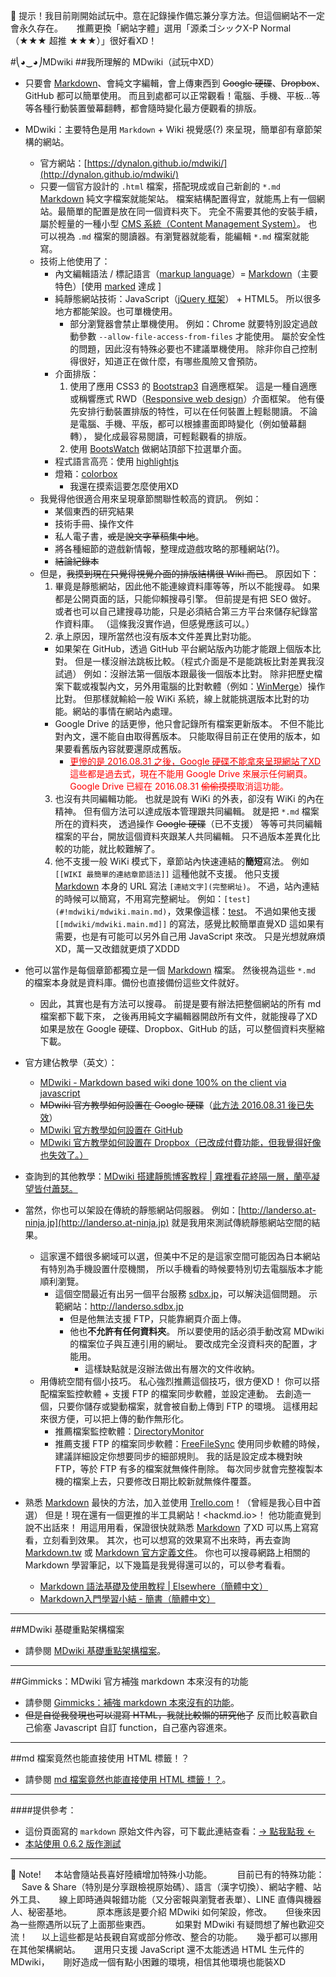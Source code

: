 ﻿
📢  提示！我目前剛開始試玩中。意在記錄操作備忘兼分享方法。但這個網站不一定會永久存在。
　 推薦更換「網站字體」選用「源柔ゴシックX-P Normal（★★★ 超推 ★★★）」很好看XD！

#⎝◕‿◕⎠MDwiki
##我所理解的 MDwiki（試玩中XD）

- 只要會 [Markdown](http://daringfireball.net/projects/markdown/)、會純文字編輯，會上傳東西到 ~~Google 硬碟~~、~~Dropbox~~、GitHub 都可以簡單使用。
而且到處都可以正常觀看！電腦、手機、平板...等等各種行動裝置螢幕翻轉，都會隨時變化最方便觀看的排版。

- MDwiki：主要特色是用 ``Markdown`` + Wiki 視覺感(?) 來呈現，簡單卻有章節架構的網站。
  - 官方網站：[https://dynalon.github.io/mdwiki/](http://dynalon.github.io/mdwiki/)
  - 只要一個官方設計的 ``.html`` 檔案，搭配現成或自己新創的 ``*.md`` [Markdown](http://daringfireball.net/projects/markdown/) 純文字檔案就能架站。
檔案結構配置得宜，就能馬上有一個網站。最簡單的配置是放在同一個資料夾下。
完全不需要其他的安裝手續，屬於輕量的一種小型 [CMS 系統（Content Management System）](https://zh.wikipedia.org/zh-tw/%E5%86%85%E5%AE%B9%E7%AE%A1%E7%90%86%E7%B3%BB%E7%BB%9F)。
也可以視為 ``.md`` 檔案的閱讀器。有瀏覽器就能看，能編輯 ``*.md`` 檔案就能寫。
  - 技術上他使用了：
    - 內文編輯語法 / 標記語言（[markup language](https://zh.wikipedia.org/zh-tw/%E7%BD%AE%E6%A0%87%E8%AF%AD%E8%A8%80)）= [Markdown](http://daringfireball.net/projects/markdown/)（主要特色）\[使用 [marked](https://github.com/chjj/marked) 達成 \]
    - 純靜態網站技術：JavaScript（[jQuery 框架](http://www.jquery.org/)） + HTML5。
所以很多地方都能架設。也可單機使用。
      - 部分瀏覽器會禁止單機使用。
例如：Chrome 就要特別設定過啟動參數 ``--allow-file-access-from-files`` 才能使用。
屬於安全性的問題，因此沒有特殊必要也不建議單機使用。
除非你自己控制得很好，知道正在做什麼，有哪些風險又會預防。
    - 介面排版：
      1. 使用了應用 CSS3 的 [Bootstrap3](https://kkbruce.tw/bs3/) 自適應框架。
這是一種自適應或稱響應式 RWD（[Responsive web design](https://en.wikipedia.org/wiki/Responsive_web_design)）介面框架。
他有優先安排行動裝置排版的特性，可以在任何裝置上輕鬆閱讀。
不論是電腦、手機、平版，都可以根據畫面即時變化（例如螢幕翻轉），
變化成最容易閱讀，可輕鬆觀看的排版。
      2. 使用 [BootsWatch](http://bootswatch.com/) 做網站頂部下拉選單介面。
    - 程式語言高亮：使用 [highlightjs](https://highlightjs.org/)
    - 燈箱：[colorbox](http://www.jacklmoore.com/colorbox/)
      - 我還在摸索這要怎麼使用XD
  - 我覺得他很適合用來呈現章節關聯性較高的資訊。
例如：
    - 某個東西的研究結果
    - 技術手冊、操作文件
    - 私人電子書，~~或是說文字草稿集中地~~。
    - 將各種細節的遊戲新情報，整理成遊戲攻略的那種網站(?)。
    - ~~結論紀錄本~~
  - 但是，~~我摸到現在只覺得視覺介面的排版結構很 Wiki 而已~~。
原因如下：
    1. 畢竟是靜態網站，因此他不能連線資料庫等等，所以不能搜尋。
如果都是公開頁面的話，只能仰賴搜尋引擎。
但前提是有把 SEO 做好。
或者也可以自己建搜尋功能，只是必須結合第三方平台來儲存紀錄當作資料庫。
（這條我沒實作過，但感覺應該可以。）
    2. 承上原因，理所當然也沒有版本文件差異比對功能。
      - 如果架在 GitHub，透過 GitHub 平台網站版內功能才能跟上個版本比對。
但是一樣沒辦法跳板比較。（程式介面是不是能跳板比對差異我沒試過）
例如：沒辦法第一個版本跟最後一個版本比對。
除非把歷史檔案下載或複製內文，另外用電腦的比對軟體（例如：[WinMerge](https://www.google.com.tw/search?num=100&newwindow=1&q=WinMerge+%E9%98%BF%E6%A6%AE&oq=WinMerge+%E9%98%BF%E6%A6%AE&gs_l=serp.3..0.3886.4789.0.5271.2.2.0.0.0.0.113.171.1j1.2.0....0...1c.1j4.64.serp..0.2.168...0i7i30k1.O3ywyYN-4Zw)）操作比對。
但那樣就輸給一般 WiKi 系統，線上就能挑選版本比對的功能。網站的事情在網站內處理。
      - Google Drive 的話更慘，他只會記錄所有檔案更新版本。
不但不能比對內文，還不能自由取得舊版本。
只能取得目前正在使用的版本，如果要看舊版內容就要還原成舊版。
        - <font color="red"><a href="https://gsuiteupdates.googleblog.com/2015/08/deprecating-web-hosting-support-in.html"><font color="red">更慘的是 2016.08.31 之後，Google 硬碟不能拿來呈現網站了XD</font></a>
這些都是過去式，現在不能用 Google Drive 來展示任何網頁。
Google Drive 已經在 2016.08.31 ~~偷偷摸摸~~取消這功能。</font>
    3. 也沒有共同編輯功能。
也就是說有 WiKi 的外表，卻沒有 WiKi 的內在精神。
但有個方法可以達成版本管理跟共同編輯。
就是把 ``*.md`` 檔案所在的資料夾，
透過操作 ~~Google 硬碟~~（已不支援） 等等可共同編輯檔案的平台，開放這個資料夾跟某人共同編輯。
只不過版本差異化比較的功能，就比較難解了。
    4. 他不支援一般 WiKi 模式下，章節站內快速連結的**簡短**寫法。
例如 ``[[WIKI 最簡單的連結章節語法]]`` 這種他就不支援。
他只支援 [Markdown](http://daringfireball.net/projects/markdown/) 本身的 URL 寫法 ``[連結文字](完整網址)``。
不過，站內連結的時候可以簡寫，不用寫完整網址。
例如：``[test](#!mdwiki/mdwiki.main.md)``，效果像這樣：[test](#!mdwiki/mdwiki.main.md)。
不過如果他支援 ``[[mdwiki/mdwiki.main.md]]`` 的寫法，感覺比較簡單直覺XD
這如果有需要，也是有可能可以另外自己用 JavaScript 來改。
只是光想就麻煩XD，萬一又改錯就更煩了XDDD
- 他可以當作是每個章節都獨立是一個 [Markdown](http://daringfireball.net/projects/markdown/) 檔案。
然後視為這些 ``*.md`` 的檔案本身就是資料庫。備份也直接備份這些文件就好。
    - 因此，其實也是有方法可以搜尋。
前提是要有辦法把整個網站的所有 md 檔案都下載下來，
之後再用純文字編輯器開啟所有文件，就能搜尋了XD
如果是放在 Google 硬碟、Dropbox、GitHub 的話，可以整個資料夾壓縮下載。
- 官方建佔教學（英文）：
  - [MDwiki - Markdown based wiki done 100% on the client via javascript](http://dynalon.github.io/mdwiki/#!tutorials.md)
  - ~~MDwiki 官方教學如何設置在 Google 硬碟~~（[此方法 2016.08.31 後已失效](https://gsuite-developers.googleblog.com/2015/08/deprecating-web-hosting-support-in.html)）
  - [MDwiki 官方教學如何設置在 GitHub](http://dynalon.github.io/mdwiki/#!tutorials/github.md)
  - [MDwiki 官方教學如何設置在 Dropbox（已改成付費功能，但我覺得好像也失效了。）](http://dynalon.github.io/mdwiki/#!tutorials/dropbox.md)
- 查詢到的其他教學：[MDwiki 搭建靜態博客教程 | 霧裡看花終隔一層，蘭亭凝望皆付蕭瑟。](https://blog.ikke.moe/posts/mdwiki-tourial/)

- 當然，你也可以架設在傳統的靜態網站伺服器。
例如：[http://landerso.at-ninja.jp](http://landerso.at-ninja.jp) 就是我用來測試傳統靜態網站空間的結果。
  - 這家還不錯很多網域可以選，但美中不足的是這家空間可能因為日本網站有特別為手機設置什麼機關，
所以手機看的時候要特別切去電腦版本才能順利瀏覽。
    - 這個空間最近有出另一個平台服務 [sdbx.jp](//sdbx.jp)，可以解決這個問題。
示範網站：<http://landerso.sdbx.jp>
      - 但是他無法支援 FTP，只能靠網頁介面上傳。
      - 他也**不允許有任何資料夾**。
所以要使用的話必須手動改寫 MDwiki 的檔案位子與互連引用的網址。
要改成完全沒資料夾的配置，才能用。
        - 這樣缺點就是沒辦法做出有層次的文件收納。
  - 用傳統空間有個小技巧。
私心強烈推薦這個技巧，很方便XD！
你可以搭配檔案監控軟體 \+ 支援 FTP 的檔案同步軟體，並設定連動。
去創造一個，只要你儲存或變動檔案，就會被自動上傳到 FTP 的環境。
這樣用起來很方便，可以把上傳的動作無形化。
    - 推薦檔案監控軟體：[DirectoryMonitor](https://www.google.com.tw/search?newwindow=1&q=DirectoryMonitor+%E9%98%BF%E6%A6%AE&oq=DirectoryMonitor+%E9%98%BF%E6%A6%AE&gs_l=serp.3..30i10.1299.5522.0.5904.19.13.6.0.0.0.120.1181.9j4.13.0....0...1c.1j4.64.serp..2.15.818...0i13.eAX9NC_IGiw)
    - 推薦支援 FTP 的檔案同步軟體：[FreeFileSync](https://www.google.com.tw/search?newwindow=1&q=FreeFileSync+%E9%98%BF%E6%A6%AE&oq=FreeFileSync+%E9%98%BF%E6%A6%AE&gs_l=serp.3..0.407.2032.0.3750.7.7.0.0.0.0.144.814.3j4.7.0....0...1c.1j4.64.serp..1.2.277.yK-23SciBkw)
使用同步軟體的時候，建議詳細設定你想要同步的細部規則。
我的話是設定成本機對映 FTP，等於 FTP 有多的檔案就無條件刪除。
每次同步就會完整複製本機的檔案上去，只要修改日期比較新就無條件覆蓋。

- 熟悉 [Markdown](http://daringfireball.net/projects/markdown/) 最快的方法，加入並使用 [Trello.com](https://trello.com)！（曾經是我心目中首選）
但是！現在還有一個更推的半工具網站！<hackmd.io>！
他功能直覺到說不出話來！
用這用用看，保證很快就熟悉 [Markdown](http://daringfireball.net/projects/markdown/) 了XD
可以馬上寫寫看，立刻看到效果。
其次，也可以想寫的效果寫不出來時，再去查詢 [Markdown.tw](http://markdown.tw) 或 [Markdown 官方定義文件](http://daringfireball.net/projects/markdown/syntax)。
你也可以搜尋網路上相關的 Markdown 學習筆記，以下幾篇是我覺得還可以的，可以參考看看。
  - [Markdown 語法基礎及使用教程 | Elsewhere（簡體中文）](http://col.dog/2015/11/22/Markdown-Syntax/)
  - [Markdown入門學習小結 - 簡書（簡體中文）](http://www.jianshu.com/p/21d355525bdf)

----

##MDwiki 基礎重點架構檔案
- 請參閱 [MDwiki 基礎重點架構檔案](#!mdwiki/mdwiki.main.md#建構架設前，可以先嘗試了解一下_Markdown。)。

----

##Gimmicks：MDwiki 官方補強 markdown 本來沒有的功能
- 請參閱 [Gimmicks：補強 markdown 本來沒有的功能](#!mdwiki/mdwiki.gimmicks.md)。
- ~~但是自從我發現也可以混寫 HTML，我就比較懶的研究他了~~
反而比較喜歡自己偷塞 Javascript 自訂 function，自己塞內容進來。

----

##md 檔案竟然也能直接使用 HTML 標籤！？
- 請參閱 [md 檔案竟然也能直接使用 HTML 標籤！？](#!mdwiki/mdwiki.html.md)。

----

####提供參考：
- 這份頁面寫的 ``markdown`` 原始文件內容，可下載此連結查看：[→ 點我點我 ←](http://landerso.at-ninja.jp/index.md)
- [本站使用 0.6.2 版作測試](https://github.com/Dynalon/mdwiki/releases "2014.05.23 發布的版本到現在都沒有更新\n可能不會更新了。")

----

📖  Note!
　 本站會隨站長喜好陸續增加特殊小功能。
　 
　 目前已有的特殊功能：
　 Save & Share（特別是分享跟檢視原始碼）、語言（漢字切換）、網站字體、站外工具、
　 線上即時通與報錯功能（又分密報與瀏覽者表單）、LINE 直傳與機器人、秘密基地。
　 
　 原本應該是要介紹 MDwiki 如何架設，修改。
　 但後來因為一些際遇所以玩了上面那些東西。
　 
　 如果對 MDwiki 有疑問想了解也歡迎交流！
　 以上這些都是站長親自寫或部分修改、整合的功能。
　 幾乎都可以挪用在其他架構網站。
　 選用只支援 JavaScript 還不太能透過 HTML 生元件的 MDwiki，
　 剛好造成一個有點小困難的環境，相信其他環境也能裝XD

<!-- <script src="//www.powr.io/powr.js" external-type="html"></script> 
 <div class="powr-contact-form" id="cff23c83_1479222775"></div> -->
 
<!-- 

#####以下內容測試用

[[wiki/test]] -->

<!-- - 這份頁面寫的 ``markdown`` 原始文件內容，可下載此連結查看：[→ 點我點我 ←](https://docs.google.com/uc?id=0B_b1e3AASsaLYVRFN2FEd002R3M&export=download) -->
<!-- ####test
- <a href="javascript:(function(){for(var b='',c=document.getElementsByTagName('link'),a=c.length;a--;)'shortlink'==c[a].rel&&(b=c[a].href);-1!=location.href.indexOf('//www.youtube.com/watch?')&&(b=location.href.replace(/.*youtube\.com\/watch\?v=(.*)\&(.*)/,'https://youtu.be/$1?$2'));if(-1!=location.href.indexOf('//www.pixiv.net/member.php?id='))for(c=document.getElementsByTagName('input'),a=c.length;a--;)if(/http\:\/\/pixiv\.me\/.*/.test(c[a].value)){b=''==b?c[a].value:b;break}if(-1!=location.href.indexOf('//www.pixiv.net/member_illust.php?'))for(var c= document.getElementsByTagName('link'),a=c.length,d=0<document.getElementsByTagName('html')[0].lang.length?document.getElementsByTagName('html')[0].lang:'';a--;)if('en'==c[a].hreflang){b=''==b?c[a].href.replace(/www(\.pixiv\.com)/,d+'$1'):b;break}if(-1!=location.href.indexOf('//dic.nicovideo.jp'))for(c=document.getElementsByTagName('a'),a=c.length;a--;)if(/.*\/id\/(\d+)/.test(c[a].href)){b=''==b?c[a].href.replace(/.*\/id\/(\d+)/,'http://nico.ms/dic/$1'):b;break}d=(''==b?location.href.replace(/https?\:\/\/www\.nicovideo\.jp\/watch\//, 'http://nico.ms/').replace(/https?\:\/\/seiga\.nicovideo\.jp\/(seiga|watch)\//,'http://nico.ms/').replace(/https?\:\/\/live\.nicovideo\.jp\/watch\//,'http://nico.ms/').replace(/https?\:\/\/com\.nicovideo\.jp\/community\//,'http://nico.ms/').replace(/https?\:\/\/ch\.nicovideo\.jp\/.*\/blomaga\/(ar.*)/,'http://nico.ms/$1').replace(/https?\:\/\/chokuhan\.nicovideo\.jp\/products\/detail\/(\d*)/,'http://nico.ms/nd$1').replace(/https?\:\/\/ichiba\.nicovideo\.jp\/item\/(az.*)/,'http://nico.ms/$1').replace(/https?\:\/\/ichiba\.nicovideo\.jp\/item\/(ysamiami.*)/, 'http://nico.ms/$1').replace(/https?\:\/\/ichiba\.nicovideo\.jp\/item\/(ggbo.*)/,'http://nico.ms/$1').replace(/https?\:\/\/ichiba\.nicovideo\.jp\/item\/(ndsupplier.*)/,'http://nico.ms/$1').replace(/https?\:\/\/ichiba\.nicovideo\.jp\/item\/(dw.*)/,'http://nico.ms/$1').replace(/https?\:\/\/ichiba\.nicovideo\.jp\/item\/(it.*)/,'http://nico.ms/$1').replace(/https?\:\/\/app\.nicovideo\.jp\/app\/(ap.*)/,'http://nico.ms/$1').replace(/https?\:\/\/jk\.nicovideo\.jp\/watch\/(jk.*)/,'http://nico.ms/$1').replace(/https?\:\/\/commons\.nicovideo\.jp\/material\/(nc.*)/, 'http://nico.ms/$1').replace(/https?\:\/\/news\.nicovideo\.jp\/watch\/(nw.*)/,'http://nico.ms/$1').replace(/https?\:\/\/www\.nicovideo\.jp\/(user\/\d*)/,'http://nico.ms/$1').replace(/https?\:\/\/www\.nicovideo\.jp\/(mylist\/\d*)/,'http://nico.ms/$1').replace(/https?\:\/\/www\.nicovideo/,'http://nicovideo').replace(/https?\:\/\/www\.facebook\.com/,'http://fb.com').replace(/https?\:\/\/www\.pixiv\.net\/member\.php\?id\=/,'http://p.tl/m/').replace(/https?\:\/\/www\.pixiv/,'http://pixiv').replace('http://bangumi.tv', 'http://bgm.tv').replace(/https?\:\/\/www\.bilibili\.com/,'http://acg.tv').replace(/(https?:\/\/trello\.com\/(c|b)\/.*)\/.*/,'$1').replace(/(https?)\:\/\/www\.plurk/,'$1://plurk').replace(/(https?)\:\/\/www\.playpcesor/,'$1://playpcesor').replace(/:\/\/.*\.(googledrive\.com.{0,})/,'://$1'):b)+'';b=document.title.replace(/( - \u30cb\u30b3\u30cb\u30b3\u52d5\u753b:GINZA| \u2010 \u30cb\u30b3\u30cb\u30b3\u52d5\u753b:GINZA| \u2010 niconico\u52d5\u756b:GINZA| - Niconico Douga: Ginza)/,'').replace(/( - \u54d4\u54e9\u54d4\u54e9 - \( \u309c- \u309c\)\u3064\u30ed \u4e7e\u676f~ - bilibili| - \u55f6\u54e9\u55f6\u54e9 - \( \u309c- \u309c\)\u3064\u30ed \u4e7e\u676f~ - bilibili)/, '').replace(/\[/g,'\\[').replace(/\]/g,'\\]').replace(/\./g,'\\.').replace(/http\:/g,'http\\:').replace(/https\:/g,'https\\:').replace(/\_/g,'\\_').replace(/\#/g,'\\#').replace(/\*/g,'\\*');navigator.userAgent.match('MSIE');console.log(void 0);var e=getSelection?getSelection().toString():'';-1!=location.href.indexOf('//www.youtube.com/watch?')&&(d=location.href);c=d;a=window;d=encodeURIComponent('- ['+b+']('+d+')')+(e?encodeURIComponent('\n\n----\n\n ```\n'+e+'\n```'):'');a.open('https://trello.com/add-card?source='+ a.location.host+'&mode=popup&url='+encodeURIComponent(c)+(b?'&name='+encodeURIComponent(b):'')+'&desc='+d,'add-trello-card','width=500,height=600,left='+(a.screenX+(a.outerWidth-500)/2)+',top='+(a.screenY+(a.outerHeight-740)/2))})();">Trello save card mini</a> -->

<!-- - 
[gimmick:gist](41020151)

- 
[gimmick:gist](41020370)
 -->

